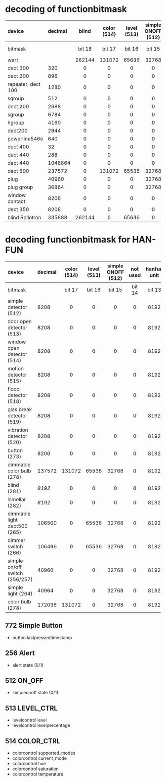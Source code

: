 # decoding of functionbitmask

|device|decimal|blind|color (514)|level (513)|simple ONOFF (512)|not used|hanfun unit|group|microfon|repeater|steckdose|temp|energie|hkr|AVM button|alert (256)|button (772)|lamp|not used|hanfun device|
|:--------|:--------|:-:|:-:|:-:|:-:|:-:|:-:|:-:|:-:|:-:|:-:|:-:|:-:|:-:|:-:|:-:|:-:|:-:|:-:|:-:|
|bitmask| |bit 18|bit 17|bit 16|bit 15|bit 14|bit 13|bit 12|bit 11|bit 10|bit 9|bit 8|bit 7|bit 6|bit 5|bit 4|bit 3|bit 2|bit 1|bit 0|
|wert| |262144|131072|65636|32768|16384|8192|4096|2048|1024|512|256|128|64|32|16|8|4|2|1|
|dect 300|320|0|0|0|0|0|0|0|0|0|0|256|0|64|0|0|0|0|0|0|
|dect 200|896|0|0|0|0|0|0|0|0|0|512|256|128|0|0|0|0|0|0|0|
|repeater, dect 100|1280|0|0|0|0|0|0|0|0|1024|0|256|0|0|0|0|0|0|0|0|
|sgroup|512|0|0|0|0|0|0|0|0|0|512|0|0|0|0|0|0|0|0|0|
|dect 200|2688|0|0|0|0|0|0|0|2048|0|512|0|128|0|0|0|0|0|0|0|
|sgroup|6784|0|0|0|0|0|0|4096|2048|0|512|0|128|0|0|0|0|0|0|0|
|hgroup|4160|0|0|0|0|0|0|4096|0|0|0|0|0|64|0|0|0|0|0|0|
|dect200|2944|0|0|0|0|0|0|0|2048|0|512|256|128|0|0|0|0|0|0|0|
|powerline546e|640|0|0|0|0|0|0|0|0|0|512|0|128|0|0|0|0|0|0|0|
|dect 400|32|0|0|0|0|0|0|0|0|0|0|0|0|0|32|0|0|0|0|0|
|dect 440|288|0|0|0|0|0|0|0|0|0|0|256|0|0|32|0|0|0|0|0|
|dect 440|1048864 |0|0|0 |0|16384|0|0 |2048|0|0|0  |0|64|32|0  |0|4|0|0|
|dect 500|237572|0|131072|65536|32768|0|8192|0|0|0|0|0|0|0|0|0|0|4|0|0|
|plug|40960 |0|0|0 |32768|0|8192|0 |0|1024|0|0  |0|0|0|0  |0|0|0|0|
|plug group|36864 |0|0|0 |32768|0|0|4096 |0|1024|0|0  |0|0|0|0  |0|0|0|0|
|window contact |8208|0|0|0|0|0|8192|0|0|0|0|0|0|0|0|16|0|0|0|0|
|dect 350 |8208|0|0|0|0|0|8192|0|0|0|0|0|0|0|0|16|0|0|0|0|
|blind Rollotron|335888 |262144|0|65636 |0|0|8192|0 |0|0|0|0  |0|0|0|16  |0|0|0|0|

# decoding functionbitmask for HAN-FUN

|device|decimal|color (514)|level (513)|simple ONOFF (512)|not used|hanfun unit|group|microfon|repeater|steckdose|temp|energie|hkr|AVM button|alert (256)|button (772)|lamp|not used|hanfun device|
|:--------|:--------|:-:|:-:|:-:|:-:|:-:|:-:|:-:|:-:|:-:|:-:|:-:|:-:|:-:|:-:|:-:|:-:|:-:|:-:|
|bitmask| |bit 17|bit 16|bit 15|bit 14|bit 13|bit 12|bit 11|bit 10|bit 9|bit 8|bit 7|bit 6|bit 5|bit 4|bit 3|bit 2|bit 1|bit 0|
|simple detector (512)|8208|0|0|0|0|8192|0|0|0|0|0|0|0|0|16|0|0|0|0|
|door open detector (513)|8208|0|0|0|0|8192|0|0|0|0|0|0|0|0|16|0|0|0|0|
|window open detector (514)|8208|0|0|0|0|8192|0|0|0|0|0|0|0|0|16|0|0|0|0|
|motion detector (515)|8208|0|0|0|0|8192|0|0|0|0|0|0|0|0|16|0|0|0|0|
|flood detector (518)|8208|0|0|0|0|8192|0|0|0|0|0|0|0|0|16|0|0|0|0|
|glas break detector (519)|8208|0|0|0|0|8192|0|0|0|0|0|0|0|0|16|0|0|0|0|
|vibration detector (520)|8208|0|0|0|0|8192|0|0|0|0|0|0|0|0||0|0|0|0|
|button (273)|8200|0|0|0|0|8192|0|0|0|0|0|0|0|0|0|8|0|0|0|
|dimmable color bulb (278)|237572|131072|65536|32768|0|8192|0|0|0|0|0|0|0|0|0|0|4|0|0|
|blind (281)|*8192*|0|0|0|0|8192|0|0|0|0|0|0|0|0|0|0|0|0|0|
|lamellar (282)|*8192*|0|0|0|0|8192|0|0|0|0|0|0|0|0|0|0|0|0|0|
|dimmable light dect500 (265)|106500|0|65536|32768|0|8192|0|0|0|0|0|0|0|0|0|0|4|0|0|
|dimmer switch (266)|106496|0|65536|32768|0|8192|0|0|0|0|0|0|0|0|0|0|0|0|0|
|simple on/off switch (256/257)|40960|0|0|32768|0|8192|0|0|0|0|0|0|0|0|0|0|0|0|0|
|simple light (264)|40964|0|0|32768|0|8192|0|0|0|0|0|0|0|0|0|0|4|0|0|
|color bulb (278)|172036|131072|0|32768|0|8192|0|0|0|0|0|0|0|0|0|0|4|0|0|

## 772 Simple Button
* button lastpressedtimestamp

## 256 Alert
* alert state (0/1)

## 512 ON_OFF
* simpleonoff state (0/1)

## 513 LEVEL_CTRL
* levelcontrol level
* levelcontrol levelpercentage

## 514 COLOR_CTRL
* colorcontrol supported_modes
* colorcontrol current_mode
* colorcontrol hue
* colorcontrol saturation
* colorcontrol temperature




